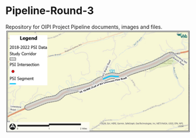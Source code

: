 # Pipeline-Round-3
Repository for OIPI Project Pipeline documents, images and files.
![test](https://github.com/cjtuck/Pipeline-Round-3/blob/main/PSImap.jpg)
